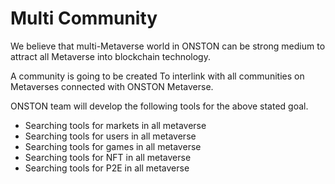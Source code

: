 # Multi Community

We believe that multi-Metaverse world in ONSTON can be strong medium to attract all Metaverse into blockchain technology.

A community is going to be created To interlink with all communities on Metaverses connected with ONSTON Metaverse.

ONSTON team will develop the following tools for the above stated goal.

* &#x20;Searching tools for markets in all metaverse
* Searching tools for users in all metaverse&#x20;
* Searching tools for games in all metaverse&#x20;
* Searching tools for NFT in all metaverse
* &#x20;Searching tools for P2E in all metaverse &#x20;
